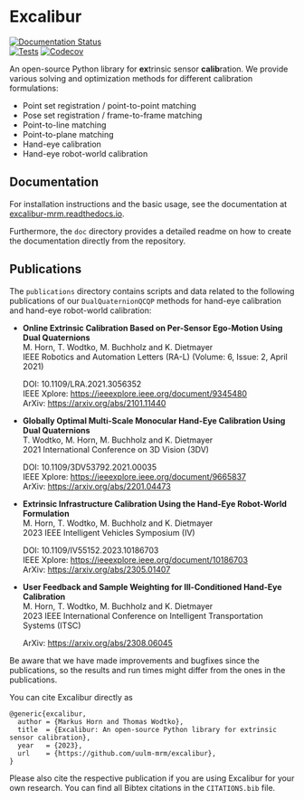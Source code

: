 # Excalibur

[![Documentation Status](https://readthedocs.org/projects/excalibur-mrm/badge/?version=latest)](https://excalibur-mrm.readthedocs.io/en/latest/?badge=latest)  
[![Tests](https://github.com/uulm-mrm/excalibur/actions/workflows/tests.yml/badge.svg?branch=main)](https://github.com/uulm-mrm/excalibur/actions/workflows/tests.yml)
[![Codecov](https://codecov.io/gh/uulm-mrm/excalibur/graph/badge.svg?token=MPQQ1SFVNP)](https://codecov.io/gh/uulm-mrm/excalibur)

An open-source Python library for **ex**trinsic sensor **calib**ration.
We provide various solving and optimization methods for different calibration formulations:

 * Point set registration / point-to-point matching
 * Pose set registration / frame-to-frame matching
 * Point-to-line matching
 * Point-to-plane matching
 * Hand-eye calibration
 * Hand-eye robot-world calibration


## Documentation

For installation instructions and the basic usage, see the documentation at [excalibur-mrm.readthedocs.io](https://excalibur-mrm.readthedocs.io).

Furthermore, the `doc` directory provides a detailed readme on how to create the documentation directly from the repository.


## Publications

The `publications` directory contains scripts and data related to the following publications of our `DualQuaternionQCQP` methods for hand-eye calibration and hand-eye robot-world calibration:

  * **Online Extrinsic Calibration Based on Per-Sensor Ego-Motion Using Dual Quaternions**  
    M. Horn, T. Wodtko, M. Buchholz and K. Dietmayer  
    IEEE Robotics and Automation Letters (RA-L) (Volume: 6, Issue: 2, April 2021)

    DOI: 10.1109/LRA.2021.3056352  
    IEEE Xplore: https://ieeexplore.ieee.org/document/9345480  
    ArXiv: https://arxiv.org/abs/2101.11440

  * **Globally Optimal Multi-Scale Monocular Hand-Eye Calibration Using Dual Quaternions**  
    T. Wodtko, M. Horn, M. Buchholz and K. Dietmayer  
    2021 International Conference on 3D Vision (3DV)

    DOI: 10.1109/3DV53792.2021.00035  
    IEEE Xplore: https://ieeexplore.ieee.org/document/9665837  
    ArXiv: https://arxiv.org/abs/2201.04473

  * **Extrinsic Infrastructure Calibration Using the Hand-Eye Robot-World Formulation**  
    M. Horn, T. Wodtko, M. Buchholz and K. Dietmayer  
    2023 IEEE Intelligent Vehicles Symposium (IV)

    DOI: 10.1109/IV55152.2023.10186703  
    IEEE Xplore: https://ieeexplore.ieee.org/document/10186703  
    ArXiv: https://arxiv.org/abs/2305.01407

  * **User Feedback and Sample Weighting for Ill-Conditioned Hand-Eye Calibration**  
    M. Horn, T. Wodtko, M. Buchholz and K. Dietmayer  
    2023 IEEE International Conference on Intelligent Transportation Systems (ITSC)  

    ArXiv: https://arxiv.org/abs/2308.06045

Be aware that we have made improvements and bugfixes since the publications, so the results and run times might differ from the ones in the publications.

You can cite Excalibur directly as

```
@generic{excalibur,
  author = {Markus Horn and Thomas Wodtko},
  title  = {Excalibur: An open-source Python library for extrinsic sensor calibration},
  year   = {2023},
  url    = {https://github.com/uulm-mrm/excalibur},
}
```

Please also cite the respective publication if you are using Excalibur for your own research.
You can find all Bibtex citations in the `CITATIONS.bib` file.
